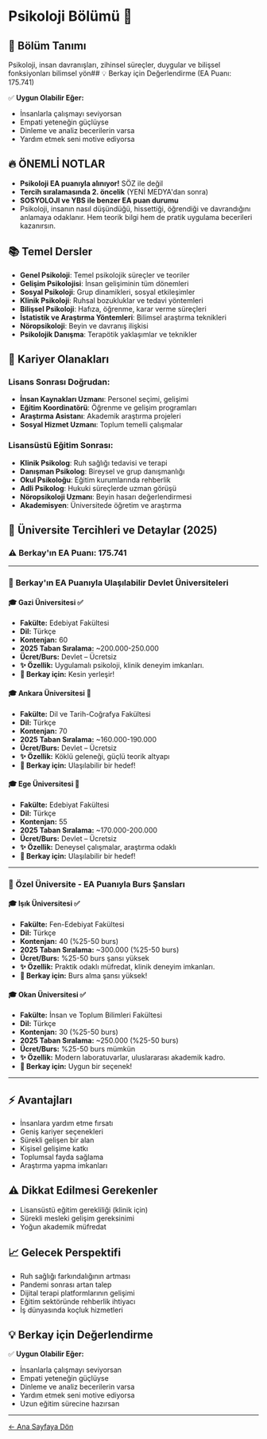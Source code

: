 # Psikoloji Bölümü 🧠

## 🎯 Bölüm Tanımı
Psikoloji, insan davranışları, zihinsel süreçler, duygular ve bilişsel fonksiyonları bilimsel yön## 💡 Berkay için Değerlendirme (EA Puanı: 175.741)



✅ **Uygun Olabilir Eğer:**
  - İnsanlarla çalışmayı seviyorsan
  - Empati yeteneğin güçlüyse
  - Dinleme ve analiz becerilerin varsa
  - Yardım etmek seni motive ediyorsa



## 🔥 ÖNEMLİ NOTLAR
  - **Psikoloji EA puanıyla alınıyor!** SÖZ ile değil
  - **Tercih sıralamasında 2. öncelik** (YENİ MEDYA'dan sonra)
  - **SOSYOLOJI ve YBS ile benzer EA puan durumu**
  - Psikoloji, insanın nasıl düşündüğü, hissettiği, öğrendiği ve davrandığını anlamaya odaklanır. Hem teorik bilgi hem de pratik uygulama becerileri kazanırsın.

## 📚 Temel Dersler
- **Genel Psikoloji**: Temel psikolojik süreçler ve teoriler
- **Gelişim Psikolojisi**: İnsan gelişiminin tüm dönemleri
- **Sosyal Psikoloji**: Grup dinamikleri, sosyal etkileşimler
- **Klinik Psikoloji**: Ruhsal bozukluklar ve tedavi yöntemleri
- **Bilişsel Psikoloji**: Hafıza, öğrenme, karar verme süreçleri
- **İstatistik ve Araştırma Yöntemleri**: Bilimsel araştırma teknikleri
- **Nöropsikoloji**: Beyin ve davranış ilişkisi
- **Psikolojik Danışma**: Terapötik yaklaşımlar ve teknikler

## 💼 Kariyer Olanakları

### Lisans Sonrası Doğrudan:
- **İnsan Kaynakları Uzmanı**: Personel seçimi, gelişimi
- **Eğitim Koordinatörü**: Öğrenme ve gelişim programları
- **Araştırma Asistanı**: Akademik araştırma projeleri
- **Sosyal Hizmet Uzmanı**: Toplum temelli çalışmalar

### Lisansüstü Eğitim Sonrası:
- **Klinik Psikolog**: Ruh sağlığı tedavisi ve terapi
- **Danışman Psikolog**: Bireysel ve grup danışmanlığı
- **Okul Psikoloğu**: Eğitim kurumlarında rehberlik
- **Adli Psikolog**: Hukuki süreçlerde uzman görüşü
- **Nöropsikoloji Uzmanı**: Beyin hasarı değerlendirmesi
- **Akademisyen**: Üniversitede öğretim ve araştırma

## 🏫 Üniversite Tercihleri ve Detaylar (2025)

### ⚠️ **Berkay'ın EA Puanı: 175.741**

---

### 📍 **Berkay'ın EA Puanıyla Ulaşılabilir Devlet Üniversiteleri**

#### 🎓 **Gazi Üniversitesi** ✅
- **Fakülte:** Edebiyat Fakültesi  
- **Dil:** Türkçe  
- **Kontenjan:** 60  
- **2025 Taban Sıralama:** ~200.000-250.000  
- **Ücret/Burs:** Devlet – Ücretsiz  
- **✨ Özellik:** Uygulamalı psikoloji, klinik deneyim imkanları.
- **🎯 Berkay için:** Kesin yerleşir!

#### 🎓 **Ankara Üniversitesi** 🎯
- **Fakülte:** Dil ve Tarih-Coğrafya Fakültesi  
- **Dil:** Türkçe  
- **Kontenjan:** 70  
- **2025 Taban Sıralama:** ~160.000-190.000  
- **Ücret/Burs:** Devlet – Ücretsiz  
- **✨ Özellik:** Köklü geleneği, güçlü teorik altyapı
- **🎯 Berkay için:** Ulaşılabilir bir hedef!

#### 🎓 **Ege Üniversitesi** 🎯
- **Fakülte:** Edebiyat Fakültesi  
- **Dil:** Türkçe  
- **Kontenjan:** 55  
- **2025 Taban Sıralama:** ~170.000-200.000  
- **Ücret/Burs:** Devlet – Ücretsiz  
- **✨ Özellik:** Deneysel çalışmalar, araştırma odaklı
- **🎯 Berkay için:** Ulaşılabilir bir hedef!



---

### 📍 **Özel Üniversite - EA Puanıyla Burs Şansları**

#### 🎓 **Işık Üniversitesi** ✅
- **Fakülte:** Fen-Edebiyat Fakültesi  
- **Dil:** Türkçe  
- **Kontenjan:** 40 (%25-50 burs)  
- **2025 Taban Sıralama:** ~300.000 (%25-50 burs)  
- **Ücret/Burs:** %25-50 burs şansı yüksek  
- **✨ Özellik:** Praktik odaklı müfredat, klinik deneyim imkanları.
- **🎯 Berkay için:** Burs alma şansı yüksek!

#### 🎓 **Okan Üniversitesi** ✅
- **Fakülte:** İnsan ve Toplum Bilimleri Fakültesi  
- **Dil:** Türkçe  
- **Kontenjan:** 30 (%25-50 burs)  
- **2025 Taban Sıralama:** ~250.000 (%25-50 burs)  
- **Ücret/Burs:** %25-50 burs mümkün  
- **✨ Özellik:** Modern laboratuvarlar, uluslararası akademik kadro.
- **🎯 Berkay için:** Uygun bir seçenek!



---





## ⚡ Avantajları
- İnsanlara yardım etme fırsatı
- Geniş kariyer seçenekleri
- Sürekli gelişen bir alan
- Kişisel gelişime katkı
- Toplumsal fayda sağlama
- Araştırma yapma imkanları

## ⚠️ Dikkat Edilmesi Gerekenler
  - Lisansüstü eğitim gerekliliği (klinik için)
  - Sürekli mesleki gelişim gereksinimi
  - Yoğun akademik müfredat

## 📈 Gelecek Perspektifi
- Ruh sağlığı farkındalığının artması
- Pandemi sonrası artan talep
- Dijital terapi platformlarının gelişimi
- Eğitim sektöründe rehberlik ihtiyacı
- İş dünyasında koçluk hizmetleri

## 💡 Berkay için Değerlendirme
✅ **Uygun Olabilir Eğer:**
- İnsanlarla çalışmayı seviyorsan
- Empati yeteneğin güçlüyse
- Dinleme ve analiz becerilerin varsa
- Yardım etmek seni motive ediyorsa
- Uzun eğitim sürecine hazırsan



---
[← Ana Sayfaya Dön](../README.md)
